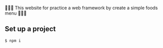 🎈🎈🎈 This website for practice a web framework by create a simple foods menu 🎈🎈🎈

## Set up a project ##
```
$ npm i 
```
